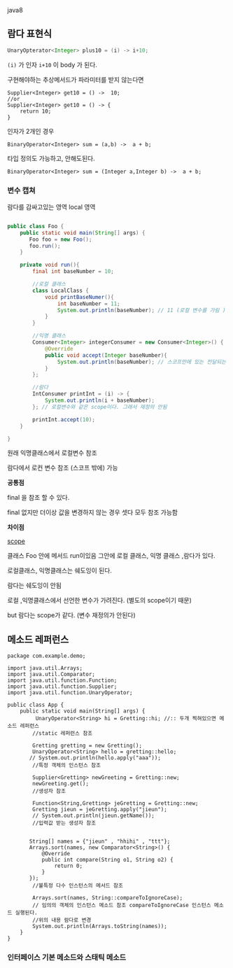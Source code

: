 java8

## 람다 표현식



```java
UnaryOpterator<Integer> plus10 = (i) -> i+10;
```

`(i)` 가 인자 `i+10` 이 body 가 된다. 



구현해야하는 추상메서드가 파라미터를 받지 않는다면

```
Supplier<Integer> get10 = () ->  10;
//or
Supplier<Integer> get10 = () -> {
 	return 10;
}
```



인자가 2개인 경우 

```
BinaryOperator<Integer> sum = (a,b) ->  a + b;
```

타입 정의도 가능하고, 안해도된다. 

```
BinaryOperator<Integer> sum = (Integer a,Integer b) ->  a + b;
```



### 변수 캡쳐 

람다를 감싸고있는 영역 local 영역 

```java

public class Foo {
    public static void main(String[] args) {
       Foo foo = new Foo();
       foo.run();
    }

    private void run(){
        final int baseNumber = 10;

        //로컬 클래스
        class LocalClass {
            void printBaseNumer(){
                int baseNumber = 11;
                System.out.println(baseNumber); // 11 (로컬 변수를 가림 )
            }
        }

        //익명 클래스
        Consumer<Integer> integerConsumer = new Consumer<Integer>() {
            @Override
            public void accept(Integer baseNumber){
                System.out.println(baseNumber); // 스코프안에 있는 전달되는 파라미터 가져옴 (10 이아님)
            }
        };

        //람다
        IntConsumer printInt = (i) -> {
            System.out.println(i + baseNumber);
        }; // 로컬변수와 같은 scope이다. 그래서 재정의 안됨 

        printInt.accept(10);
    }

}
```

원래 익명클래스에서 로컬변수 참조 

람다에서 로컨 변수 참조 (스코프 밖에) 가능 



**공통점**

 final 을 참조 할 수 있다. 

final 없지만 더이상 값을 변경하지 않는 경우 셋다 모두 참조 가능함 



**차이점**

<u>scope</u> 

클래스 Foo 안에 메서드 run이있음 그안에 로컬 클래스, 익명 클래스 ,람다가 있다. 

로컬클래스, 익명클래스는 쉐도잉이 된다. 

람다는 쉐도잉이 안됨 



로컬 ,익명클래스에서 선언한 변수가 가려진다. (별도의 scope이기 때문)

but 람다는 scope가 같다. (변수 재정의가 안된다)





## 메소드 레퍼런스

```
package com.example.demo;

import java.util.Arrays;
import java.util.Comparator;
import java.util.function.Function;
import java.util.function.Supplier;
import java.util.function.UnaryOperator;

public class App {
    public static void main(String[] args) {
         UnaryOperator<String> hi = Gretting::hi; //:: 두개 찍혀있으면 메소드 레퍼런스
        //static 레퍼런스 참조 

        Gretting gretting = new Gretting();
        UnaryOperator<String> hello = gretting::hello;
       // System.out.println(hello.apply("aaa"));
        //특정 객체의 인스턴스 참조 

        Supplier<Gretting> newGreeting = Gretting::new;
        newGreeting.get();
        //생성자 참조

        Function<String,Gretting> jeGretting = Gretting::new;
        Gretting jieun = jeGretting.apply("jieun");
        // System.out.println(jieun.getName());
        //입력값 받는 생성자 참조


       String[] names = {"jieun" , "hhihi" , "ttt"};
       Arrays.sort(names, new Comparator<String>() {
           @Override
           public int compare(String o1, String o2) {
               return 0;
           }
       });
        //불특정 다수 인스턴스의 메서드 참조 

        Arrays.sort(names, String::compareToIgnoreCase);
        // 임의의 객체의 인스턴스 메소드 참조 compareToIgnoreCase 인스턴스 메소드 실행된다.
        //위의 내용 람다로 변경
        System.out.println(Arrays.toString(names));
    }
}

```



### 인터페이스 기본 메소드와 스태틱 메소드 

